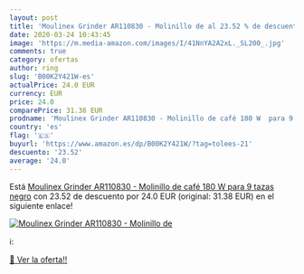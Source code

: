 ```yaml
---
layout: post
title: 'Moulinex Grinder AR110830 - Molinillo de al 23.52 % de descuento'
date: 2020-03-24 10:43:45
image: 'https://m.media-amazon.com/images/I/41NnYA2A2xL._SL200_.jpg'
comments: true
category: ofertas
author: ring
slug: 'B00K2Y421W-es'
actualPrice: 24.0 EUR
currency: EUR
price: 24.0
comparePrice: 31.38 EUR
prodname: 'Moulinex Grinder AR110830 - Molinillo de café 180 W  para 9 tazas  negro'
country: 'es'
flag: '🇪🇸'
buyurl: 'https://www.amazon.es/dp/B00K2Y421W/?tag=tolees-21'
descuento: '23.52'
average: '24.0'
---
```


Está [Moulinex Grinder AR110830 - Molinillo de café 180 W  para 9 tazas  negro](https://www.amazon.es/dp/B00K2Y421W/?tag=tolees-21) con 23.52 de descuento por 24.0 EUR (original: 31.38 EUR) en el siguiente enlace!

[![Moulinex Grinder AR110830 - Molinillo de](https://m.media-amazon.com/images/I/41NnYA2A2xL._SL200_.jpg)](https://www.amazon.es/dp/B00K2Y421W/?tag=tolees-21)

ℹ️:


[🛒 Ver la oferta!!](https://www.amazon.es/dp/B00K2Y421W/?tag=tolees-21)
